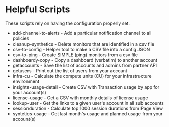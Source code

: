 # Helpful Scripts

These scripts rely on having the configuration properly set.

* add-channel-to-alerts - Add a particular notification channel to all policies
* cleanup-synthetics - Delete monitors that are identified in a csv file
* csv-to-config - Helper tool to make a CSV file into a config JSON
* csv-to-ping - Create SIMPLE (ping) monitors from a csv file
* dashboardy-copy - Copy a dashboard (verbatim) to another account
* getaccounts - Save the list of accounts and admins from partner API
* getusers - Print out the list of users from your account
* infra-cu - Calculate the compute units (CU) for your infrastructure environment
* insights-usage-detail - Create CSV with Transaction usage by app for your account(s)
* license-usage - Get a CSV with monthly details of license usage
* lookup-user - Get the links to a given user's account in all sub accounts
* sessionduration - Calculate top 1000 session durations from Page View
* syntetics-usage - Get last month's usage and planned usage from your account(s)
